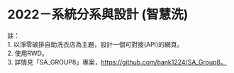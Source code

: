 # 2022－系統分系與設計 (智慧洗)
註：<br>1. 以淨零碳排自助洗衣店為主題，設計一個可對接(API)的網頁。<br>
    2. 使用RWD。<br>
    3. 詳情見「SA_GROUP8」專案，https://github.com/hank1224/SA_Group8。
